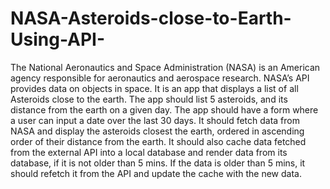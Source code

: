 # NASA-Asteroids-close-to-Earth-Using-API-
The National Aeronautics and Space Administration (NASA) is an American agency
responsible for aeronautics and aerospace research. NASA’s API provides data on
objects in space. It is an app that displays a list of all Asteroids close to the earth.
The app should list 5 asteroids, and its distance from the earth on a given day. The
app should have a form where a user can input a date over the last 30 days. It should
fetch data from NASA and display the asteroids closest the earth, ordered in
ascending order of their distance from the earth.
It should also cache data fetched from the external API into a local
database and render data from its database, if it is not
older than 5 mins. If the data is older than 5 mins, it should refetch it from the
API and update the cache with the new data.
